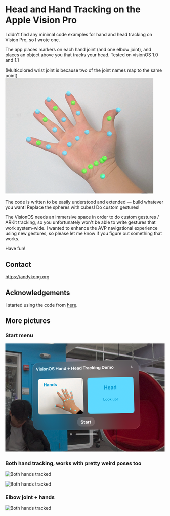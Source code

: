 Head and Hand Tracking on the Apple Vision Pro
===========
I didn't find any minimal code examples for hand and head tracking on Vision Pro, so I wrote one. 

The app places markers on each hand joint (and one elbow joint), and places an object above you that tracks your head. Tested on visionOS 1.0 and 1.1

(Multicolored wrist joint is because two of the joint names map to the same point)
![Single hand with trackers](README_media/singlehand.png)

The code is written to be easily understood and extended — build whatever you want! Replace the spheres with cubes! Do custom gestures! 

The VisionOS needs an immersive space in order to do custom gestures / ARKit tracking, so you unfortunately won't be able to write gestures that work system-wide. I wanted to enhance the AVP navigational experience using new gestures, so please let me know if you figure out something that works. 

Have fun!

Contact
--------
https://andykong.org

Acknowledgements
--------
I started using the code from [here](https://github.com/FlipByBlink/HandsRuler).

More pictures
--------

### Start menu
![Start menu](README_media/introscreen.png)



### Both hand tracking, works with pretty weird poses too
![Both hands tracked](README_media/bothhands.png)

![Both hands tracked](README_media/bothhandscrossed.png)

### Elbow joint + hands
![Both hands tracked](README_media/handandelbow.png)
